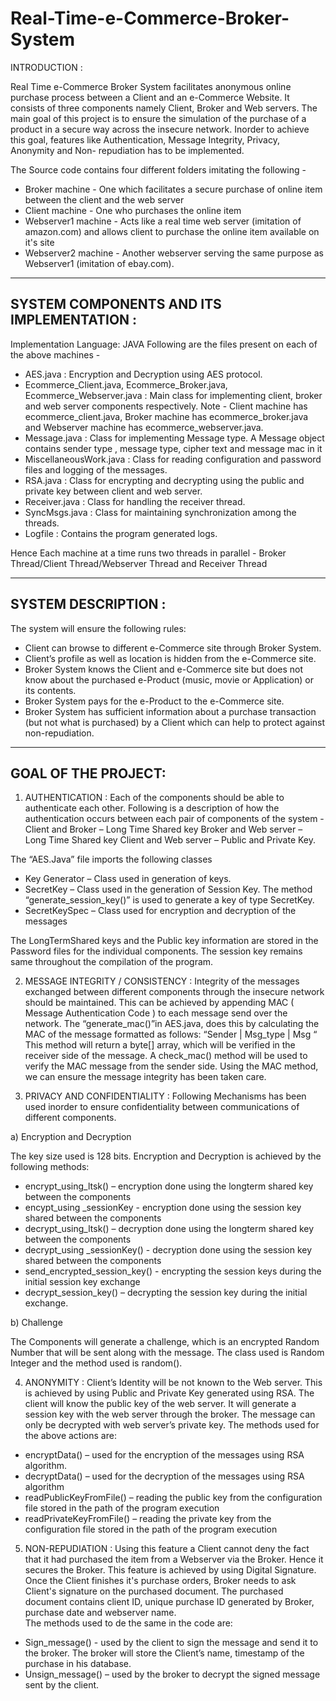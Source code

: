 # Real-Time-e-Commerce-Broker-System

INTRODUCTION :

Real Time e-Commerce Broker System facilitates anonymous online purchase process between a Client and an e-Commerce Website.
It consists of three components namely Client, Broker and Web servers. The main goal of this project is to ensure the simulation of the purchase of a product in a secure way across the insecure network. Inorder to achieve this goal, features like Authentication, Message Integrity, Privacy, Anonymity and  Non- repudiation has to be implemented.

The Source code contains four different folders imitating the following -

* Broker machine - One which facilitates a secure purchase of online item between the client and the web server
* Client machine  - One who purchases the online item
* Webserver1 machine - Acts like a real time web server (imitation of amazon.com) and allows client to purchase the online item available on it's site
* Webserver2 machine - Another webserver serving the same purpose as Webserver1 (imitation of ebay.com).

-----------------------------------------------------------------------------------------------------------------------------
SYSTEM COMPONENTS AND ITS IMPLEMENTATION :
-----------------------------------------------------------------------------------------------------------------------------

Implementation Language: JAVA
Following are the files present on each of the above machines -
- AES.java : Encryption and Decryption using AES protocol.
- Ecommerce_Client.java, Ecommerce_Broker.java, Ecommerce_Webserver.java : Main class for implementing client, broker and web server components respectively. Note - Client machine has ecommerce_client.java, Broker machine has ecommerce_broker.java and  Webserver machine has ecommerce_webserver.java. 
-	Message.java : Class for implementing Message type. A Message object contains sender type , message type, cipher text and  message mac in it
-	MiscellaneousWork.java : Class for reading configuration and password files and logging of the messages.
-	RSA.java : Class for encrypting and decrypting using the public and private key between client and web server.
-	Receiver.java : Class for handling the receiver thread.
-	SyncMsgs.java : Class for maintaining synchronization among the threads.
- Logfile : Contains the program generated logs.

Hence Each machine at a time runs two threads in parallel - Broker Thread/Client Thread/Webserver Thread and Receiver Thread

-----------------------------------------------------------------------------------------------------------------------------
SYSTEM DESCRIPTION :
-----------------------------------------------------------------------------------------------------------------------------

The system will ensure the following rules:
* Client can browse to different e-Commerce site through Broker System.
* Client’s profile as well as location is hidden from the e-Commerce site.
* Broker System knows the Client and e-Commerce site but does not know about the purchased e-Product (music, movie or Application) or its contents.
* Broker System pays for the e-Product to the e-Commerce site.
* Broker System has sufficient information about a purchase transaction (but not what is purchased) by a Client which can help to protect against non-repudiation.


-----------------------------------------------------------------------------------------------------------------------------
GOAL OF THE PROJECT:
-----------------------------------------------------------------------------------------------------------------------------

1)	AUTHENTICATION  : Each of the components should be able to authenticate each other. Following is a description of how the authentication occurs between each pair of components of the system -
Client and Broker – Long Time Shared key
Broker and Web server – Long Time Shared key
Client and Web server – Public and Private Key.

The “AES.Java” file imports the following classes 
-	Key Generator – Class used in generation of keys.
-	SecretKey – Class used in the generation of Session Key. The method “generate_session_key()” is used to generate a key of type SecretKey.
-	SecretKeySpec – Class used for encryption and decryption of the messages

The LongTermShared keys and the Public key information are stored in the Password files for the individual components. The session key remains same throughout the compilation of the program.

2)  MESSAGE INTEGRITY / CONSISTENCY : Integrity of the messages exchanged between different components through the insecure network should be maintained.
This can be achieved by appending MAC ( Message Authentication Code )  to each message send over the network. The “generate_mac()”in  AES.java, does this by calculating the MAC of the message formatted as follows:
“Sender | Msg_type | Msg “ This method will return a byte[] array, which will be verified in the receiver side of the message.
A check_mac() method will be used to verify the MAC message from the sender side. Using the MAC method, we can ensure the message integrity has been taken care. 

3)  PRIVACY AND CONFIDENTIALITY : Following Mechanisms has been used inorder to ensure confidentiality between communications of different components. 

a)	Encryption and Decryption 

The key size used is 128 bits. Encryption and Decryption is achieved by the following methods: 
-	encrypt_using_ltsk() – encryption done using the longterm shared key between the components
-	encypt_using _sessionKey  - encryption done using the session key shared between the components
-	decrypt_using_ltsk() – decryption done using the longterm shared key between the components
-	decrypt_using _sessionKey()  - decryption done using the session key shared between the components
-	send_encrypted_session_key()  -  encrypting the session keys during the initial session key exchange
-	decrypt_session_key() – decrypting the session key during the initial exchange.

b)	Challenge 

The Components will generate a challenge, which is an encrypted Random Number that will be sent along with the message. The class used is Random Integer and the method used is random().

4)	 ANONYMITY : Client’s Identity will be not known to the Web server. This is achieved by using Public and Private Key generated using RSA.
The client will know the public key of the web server. It will generate a session key with the web server through the broker. The message can only be decrypted with web server’s private key.
The methods used for the above actions are:
-	encryptData() – used for the encryption of the messages using RSA algorithm.
-	decryptData() – used for the decryption of the messages using RSA algorithm
-	readPublicKeyFromFile() – reading the public key from the configuration file stored in the path of the program execution
-	readPrivateKeyFromFile() – reading the private key from the configuration file stored in the path of the program execution


5)  NON-REPUDIATION : Using this feature a Client cannot deny the fact that it had purchased the item from a Webserver via the Broker. Hence it secures the Broker. 
This feature is achieved by using Digital Signature. Once the Client finishes it's purchase orders, Broker needs to ask Client's signature on the purchased document. The purchased document contains client ID, unique purchase ID generated by Broker, purchase date and webserver name.  
The methods used to de the same in the code are:
- Sign_message() -  used by the client to sign the message and send it to the broker. The broker will store the Client’s name, timestamp of the purchase in his database.
- Unsign_message() –  used by the broker to decrypt the  signed message sent by the client.






